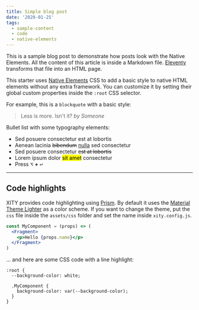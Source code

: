 ```yaml
---
title: Simple blog post
date: '2020-01-25'
tags:
  - sample-content
  - code
  - native-elements
---
```


This is a sample blog post to demonstrate how posts look with the Native Elements. All the content of this article is inside a Markdown file. [Eleventy](https://www.11ty.dev/ 'Eleventy, a simpler static site generator') transforms that file into an HTML page.

This starter uses [Native Elements](https://native-elements.dev) CSS to add a basic style to native HTML elements without any extra framework. You can customize it by setting their global custom properties inside the `:root` CSS selector.

For example, this is a `blockquote` with a basic style:

> Less is more. Isn't it?
> <cite>by Someone</cite>

Bullet list with some typography elements:

- Sed posuere consectetur est at lobortis
- Aenean lacinia <del>bibendum</del> <ins>nulla</ins> sed consectetur
- Sed posuere consectetur <s>est at lobortis</s>
- Lorem ipsum dolor <mark>sit amet</mark> consectetur
- Press <kbd>⌥</kbd> **+** <kbd>↩</kbd>

---

## Code highlights

XITY provides code highlighting using [Prism](https://prismjs.com/). By default it uses the [Material Theme Lighter](https://github.com/PrismJS/prism-themes/tree/master/themes) as a color scheme. If you want to change the theme, put the `css` file inside the `assets/css` folder and set the name inside `xity.config.js`.

```jsx
const MyComponent = (props) => (
  <Fragment>
    <p>Hello {props.name}</p>
  </Fragment>
)
```

... and here are some CSS code with a line highlight:

```css/1,3-4
:root {
  --background-color: white;

  .MyComponent {
    background-color: var(--background-color);
  }
}
```
